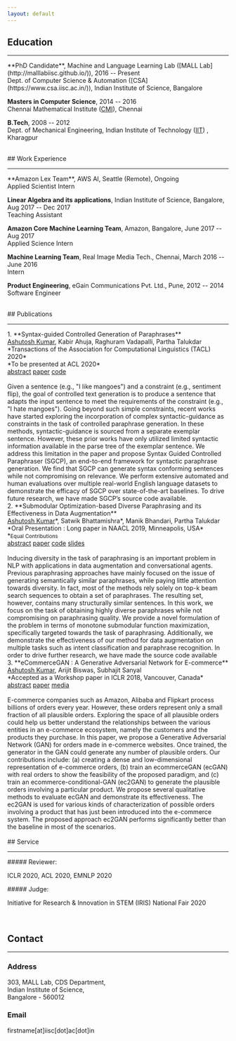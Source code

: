```yaml
---
layout: default
---
```


## Education
<hr/>
**PhD Candidate**, Machine and Language Learning Lab ([MALL Lab](http://malllabiisc.github.io/)), 2016 -- Present <br>
Dept. of Computer Science & Automation ([CSA](https://www.csa.iisc.ac.in/)), Indian Institute of Science, Bangalore

**Masters in Computer Science**, 2014 -- 2016 <br>
Chennai Mathematical Institute ([CMI](https://www.cmi.ac.in/)), Chennai

**B.Tech**, 2008 -- 2012 <br>
Dept. of Mechanical Engineering, Indian Institute of Technology ([IIT](http://www.iitkgp.ac.in)) , Kharagpur


<br>
## Work Experience
<hr/>
**Amazon Lex Team**, AWS AI, Seattle (Remote), Ongoing <br>
Applied Scientist Intern

**Linear Algebra and its applications**, Indian Institute of Science, Bangalore, Aug 2017 -- Dec 2017 <br>
Teaching Assistant

**Amazon Core Machine Learning Team**, Amazon, Bangalore, June 2017 -- Aug 2017 <br>
Applied Science Intern

**Machine Learning Team**, Real Image Media Tech., Chennai, March 2016 -- June 2016 <br>
Intern

**Product Engineering**, eGain Communications Pvt. Ltd., Pune, 2012 -- 2014 <br>
Software Engineer



<br>
## Publications
<hr/>
1. **Syntax-guided Controlled Generation of Paraphrases** 
    <br>
    <u>Ashutosh Kumar</u>, Kabir Ahuja, Raghuram Vadapalli, Partha Talukdar <br>
    *Transactions of the Association for Computational Linguistics (TACL) 2020* <br>
    *To be presented at ACL 2020* <br>
    <a class="btn-sm btn-secondary" data-toggle="collapse" href="#sgcpabstract" role="button" aria-expanded="false" aria-controls="collapseExample">abstract</a> <a role='button' class='btn-info btn-sm disabled' href='https://arxiv.org/pdf/2005.08417.pdf' target='_blank'>paper</a> <a role="button" class='btn-primary btn-sm' href='https://github.com/malllabiisc/SGCP' target='_blank'>code</a> <br>
    <br>
    <div class="collapse" id="sgcpabstract">
        <div class="card card-body">
        Given a sentence (e.g., "I like mangoes") and a constraint (e.g., sentiment flip), the goal of controlled text generation is to produce a sentence that adapts the input sentence to meet the requirements of the constraint (e.g., "I hate mangoes"). Going beyond such simple constraints, recent works have started exploring the incorporation of complex syntactic-guidance as constraints in the task of controlled paraphrase generation. In these methods, syntactic-guidance is sourced from a separate exemplar sentence. However, these prior works have only utilized limited syntactic information available in the parse tree of the exemplar sentence. We address this limitation in the paper and propose Syntax Guided Controlled Paraphraser (SGCP), an end-to-end framework for syntactic paraphrase generation. We find that SGCP can generate syntax conforming sentences while not compromising on relevance. We perform extensive automated and human evaluations over multiple real-world English language datasets to demonstrate the efficacy of SGCP over state-of-the-art baselines. To drive future research, we have made SGCP’s source code available.
        </div>
    </div>
2. **Submodular Optimization-based Diverse Paraphrasing and its Effectiveness in Data Augmentation** 
    <br>
    <u>Ashutosh Kumar</u>&#42;, Satwik Bhattamishra&#42;, Manik Bhandari, Partha Talukdar <br>
    *Oral Presentation : Long paper in NAACL 2019, Minneapolis, USA* <br>
    &#42;<small>Equal Contributions</small><br>
    <a class="btn-sm btn-secondary" data-toggle="collapse" href="#dipsabstract" role="button" aria-expanded="false" aria-controls="collapseExample">abstract</a> <a role='button' class='btn-info btn-sm' href='https://www.aclweb.org/anthology/N19-1363' target='_blank'>paper</a> <a role="button" class='btn-primary btn-sm' href='https://github.com/malllabiisc/DiPS' target='_blank'>code</a> <a role='button' class='btn-danger btn-sm' href='{{ site.url }}/assets/DiPS_pdf.pdf' target='_blank'>slides</a> <br>
    <br>
    <div class="collapse" id="dipsabstract">
        <div class="card card-body">
        Inducing diversity in the task of paraphrasing is an important problem in NLP with applications in data augmentation and conversational agents. Previous paraphrasing approaches have mainly focused on the issue of generating semantically similar paraphrases, while paying little attention towards diversity.  In fact, most of the methods rely solely on top-k beam search sequences to obtain a set of paraphrases. The resulting set, however, contains many structurally similar sentences. In this work, we focus on the task of obtaining highly diverse paraphrases while not compromising on paraphrasing quality. We provide a novel formulation of the problem in terms of monotone submodular function maximization, specifically targeted towards the task of paraphrasing. Additionally, we demonstrate the effectiveness of our method for data augmentation on multiple tasks such as intent classification and paraphrase recognition. In order to drive further research, we have made the source code available
        </div>
    </div>
3. **eCommerceGAN : A Generative Adversarial Network for E-commerce** <br>
<u>Ashutosh Kumar</u>, Arijit Biswas, Subhajit Sanyal <br>
*Accepted as a Workshop paper in ICLR 2018, Vancouver, Canada*<br>
<a class="btn-sm btn-secondary" data-toggle="collapse" href="#ecommerceabstract" role="button" aria-expanded="false" aria-controls="collapseExample">abstract</a> <a href='https://arxiv.org/pdf/1801.03244.pdf' role='button' class='btn-info btn-sm' target='_blank'>paper</a> <a role='button' class='btn-warning btn-sm' href='https://www.technologyreview.com/f/610016/dueling-ais-dream-up-new-online-shopping-patterns-for-amazon/' target='_blank'>media</a> <br> <br>
    <div class="collapse" id="ecommerceabstract">
        <div class="card card-body">
        E-commerce companies such as Amazon, Alibaba and Flipkart process billions of orders every year. However, these orders represent only a small fraction of all plausible orders. Exploring the space of all plausible orders could help us better understand the relationships between the various entities in an e-commerce ecosystem, namely the customers and the products they purchase. In this paper, we propose a Generative Adversarial Network (GAN) for orders made in e-commerce websites. Once trained, the generator in the GAN could generate any number of plausible orders. Our contributions include: (a) creating a dense and low-dimensional representation of e-commerce orders, (b) train an ecommerceGAN (ecGAN) with real orders to show the feasibility of the proposed paradigm, and (c) train an ecommerce-conditional-GAN (ec2GAN) to generate the plausible orders involving a particular product. We propose several qualitative methods to evaluate ecGAN and demonstrate its effectiveness. The ec2GAN is used for various kinds of characterization of possible orders involving a product that has just been introduced into the e-commerce system. The proposed approach ec2GAN performs significantly better than the baseline in most of the scenarios.
        </div>
    </div>

<br>
## Service
<hr/>
##### Reviewer:
<p>ICLR 2020, ACL 2020, EMNLP 2020</p>
##### Judge:
<p>Initiative for Research & Innovation in STEM (IRIS) National Fair 2020</p>
<br>

## Contact
<hr>
<h3>Address</h3>
<p>303, MALL Lab, CDS Department, <br>
Indian Institute of Science, <br>
Bangalore - 560012 <p>

<h3>Email</h3>
<p>firstname[at]iisc[dot]ac[dot]in</p>

